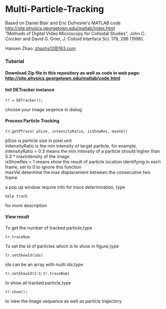 # Multi-Particle-Tracking
Based on Daniel Blair and Eric Dufresne's MATLAB code  
http://site.physics.georgetown.edu/matlab/index.html  
"Methods of Digital Video Microscopy for Colloidal Studies", John C. Crocker and David G. Grier, J. Colloid Interface Sci. 179, 298 (1996).  
  
Hansen Zhao: zhaohs12@163.com

### Tutorial

#### Download Zip file in this repository as well as code in web page: http://site.physics.georgetown.edu/matlab/code.html

#### Init DETracker instance

```
tr = DETracker();
```
choose your image seqence in dialog

#### Process Particle Tracking

```
tr.getPTrace( pSize, intensityRatio, isShowRes, maxVel)
```
pSize is particle size in pixel unit  
initensityRatio is the min intensity of target particle, for example, intensityRatio = 0.3 means the min intensity of a particle should higher than 0.3 * maxIntensity of the image  
isShowRes = 1 means show the result of particle location identifying in each frame, set to 0 to ignore this function  
maxVel determine the max displacement between the consecutive two frame

a pop up window require info for trace determination, type
```
help track
```
for more description

#### View result
To get the number of tracked particle,type
```
tr.traceNum
```
To set the id of particles which is to show in figure,type
```
tr.setShowId(ids)
```
ids can be an array with multi ids,type
```
tr.setShowId(1:1:tr.traceNum)
```
to show all tracked particle,type
```
tr.show();
```
to view the image sequence as well as particle trajectory
